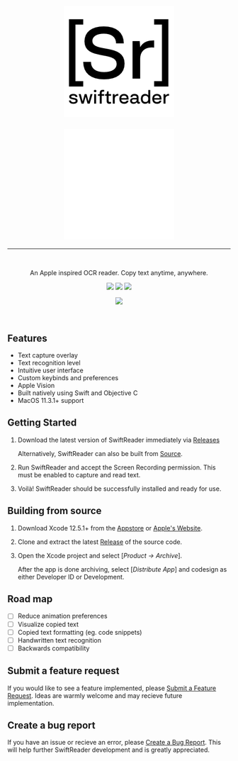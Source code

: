 ### <div align="center"><img src="img/SwiftReaderLogoBlackGH.png#gh-light-mode-only"></div>
### <div align="center"><img src="img/SwiftReaderLogoWhiteGH.png#gh-dark-mode-only"></div>
---
<br />
<div align="center">
<p>An Apple inspired OCR reader. Copy text anytime, anywhere.</p>
<p><img src="https://img.shields.io/github/downloads/roesslere/swiftreader/total?style=flat-square"> <img src="https://img.shields.io/github/v/release/roesslere/swiftreader?style=flat-square"> <img src="https://img.shields.io/github/license/roesslere/swiftreader?style=flat-square"></p>
<p><img src="img/OCRTextDemoGH.gif" width="750"></p>
</div>
<br />

## Features
* Text capture overlay
* Text recognition level
* Intuitive user interface
* Custom keybinds and preferences
* Apple Vision
* Built natively using Swift and Objective C
* MacOS 11.3.1+ support

## Getting Started
1. <div><p>Download the latest version of SwiftReader immediately via <a href="https://github.com/roesslere/SwiftReader/releases">Releases</a></p><p>Alternatively, SwiftReader can also be built from <a href="https://github.com/roesslere/SwiftReader#building-from-source">Source</a>.</p></div>
2. <p>Run SwiftReader and accept the Screen Recording permission. This must be enabled to capture and read text.
3. <p>Voilà! SwiftReader should be successfully installed and ready for use.</p>

## Building from source
1. <p>Download Xcode 12.5.1+ from the <a href="https://apps.apple.com/us/app/xcode/id497799835?mt=12">Appstore</a> or <a href="https://developer.apple.com/download/all/?q=Xcode">Apple's Website</a>.</p>
2. <p>Clone and extract the latest <a href="https://github.com/roesslere/SwiftReader/releases">Release</a> of the source code.</p>
3. <p>Open the Xcode project and select [<i>Product -> Archive</i>].</p><p>After the app is done archiving, select [<i>Distribute App</i>] and codesign as either Developer ID or Development.</p>

## Road map
- [ ] Reduce animation preferences
- [ ] Visualize copied text
- [ ] Copied text formatting (eg. code snippets)
- [ ] Handwritten text recognition
- [ ] Backwards compatibility

## Submit a feature request
<p>If you would like to see a feature implemented, please <a href="https://github.com/roesslere/SwiftReader/issues/new">Submit a Feature Request</a>. Ideas are warmly welcome and may recieve future implementation.</p>

## Create a bug report
<p>If you have an issue or recieve an error, please <a href="https://github.com/roesslere/SwiftReader/issues/new">Create a Bug Report</a>. This will help further SwiftReader development and is greatly appreciated.</p>
